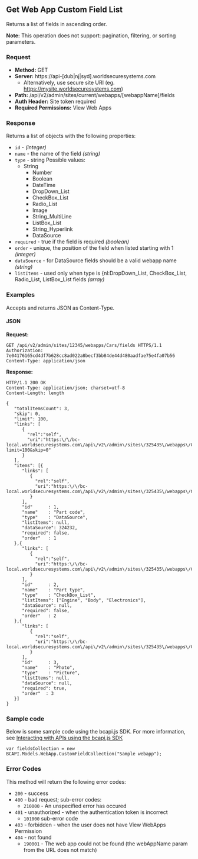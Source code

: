 ## Get Web App Custom Field List

Returns a list of fields in ascending order.

**Note:** This operation does not support: pagination, filtering, or sorting parameters.  

### Request

* **Method:** GET
* **Server:** https://api-[dub|nj|syd].worldsecuresystems.com
  * Alternatively, use secure site URI (eg. https://mysite.worldsecuresystems.com)
* **Path:** /api/v2/admin/sites/current/webapps/[webappName]/fields
* **Auth Header:** Site token required
* **Required Permissions:** View Web Apps

### Response

Returns a list of objects with the following properties:

* `id` - *(integer)*
* `name` - the name of the field *(string)*
* `type` -  string Possible values:
  * String 
	* Number
	* Boolean
	* DateTime
	* DropDown_List
	* CheckBox_List
	* Radio_List
	* Image
	* String_MultiLine
	* ListBox_List
	* String_Hyperlink
	* DataSource
* `required` - true if the field is required *(boolean)*
* `order` - unique, the position of the field when listed starting with 1 *(integer)*
* `dataSource` - for DataSource fields should be a valid webapp name *(string)*
* `listItems` - used only when type is {nl:DropDown_List, CheckBox_List, Radio_List, ListBox_List fields *(array)*

### Examples

Accepts and returns JSON as Content-Type.

#### JSON

**Request:**
~~~
GET /api/v2/admin/sites/12345/webapps/Cars/fields HTTPS/1.1
Authorization: 7e04176165cd4df7b628cc8ad022a8becf3bb84de44d480aadfae75e4fa07b56
Content-Type: application/json
~~~

**Response:**

~~~
HTTP/1.1 200 OK
Content-Type: application/json; charset=utf-8
Content-Length: length
 
{
   "totalItemsCount": 3,
   "skip": 0,
   "limit": 100,
   "links": [
      {
        "rel":"self",
        "uri":"https:\/\/bc-local.worldsecuresystems.com\/api\/v2\/admin\/sites\/325435\/webapps\/Cars\/fields?limit=100&skip=0"
      }
   ],
   "items": [{
      "links": [
         {
           "rel":"self",
           "uri":"https:\/\/bc-local.worldsecuresystems.com\/api\/v2\/admin\/sites\/325435\/webapps\/Cars\/fields\/418191"
         }
      ],
      "id"      : 1,
      "name"    : "Part code",
      "type"    : "DataSource",
      "listItems": null,
      "dataSource": 324232,
      "required": false,
      "order"   : 1
   },{
      "links": [
         {
           "rel":"self",
           "uri":"https:\/\/bc-local.worldsecuresystems.com\/api\/v2\/admin\/sites\/325435\/webapps\/Cars\/fields\/418193"
         }
      ],
      "id"      : 2,
      "name"    : "Part type",
      "type"    : "CheckBox_List",
      "listItems": ["Engine", "Body", "Electronics"],
      "dataSource": null,
      "required": false,
      "order"   : 2
   },{
      "links": [
         {
           "rel":"self",
           "uri":"https:\/\/bc-local.worldsecuresystems.com\/api\/v2\/admin\/sites\/325435\/webapps\/Cars\/fields\/418192"
         }
      ],
      "id"      : 3,
      "name"    : "Photo",
      "type"    : "Picture",
      "listItems": null,
      "dataSource": null,
      "required": true,
      "order"  : 3
   }]
}
~~~

### Sample code

Below is some sample code using the bcapi.js SDK. For more information, see [Interacting with APIs using the bcapi.js SDK](http://docs.businesscatalyst.com/content/developer-guides/APIs/javascript-SDK.html)

~~~
var fieldsCollection = new BCAPI.Models.WebApp.CustomFieldCollection("Sample webapp");
~~~

### Error Codes

This method will return the following error codes:

* `200` - success
* `400` - bad request; sub-error codes:
	* `210000` - An unspecified error has occured
* `401` - unauthorized - when the authentication token is incorrect
	* `101000` sub-error code
* `403` - forbidden - when the user does not have View WebApps Permission
* `404` - not found
	* `190001` - The web app could not be found (the webAppName param from the URL does not match)
